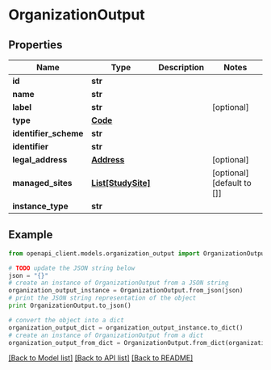 # OrganizationOutput


## Properties
Name | Type | Description | Notes
------------ | ------------- | ------------- | -------------
**id** | **str** |  | 
**name** | **str** |  | 
**label** | **str** |  | [optional] 
**type** | [**Code**](Code.md) |  | 
**identifier_scheme** | **str** |  | 
**identifier** | **str** |  | 
**legal_address** | [**Address**](Address.md) |  | [optional] 
**managed_sites** | [**List[StudySite]**](StudySite.md) |  | [optional] [default to []]
**instance_type** | **str** |  | 

## Example

```python
from openapi_client.models.organization_output import OrganizationOutput

# TODO update the JSON string below
json = "{}"
# create an instance of OrganizationOutput from a JSON string
organization_output_instance = OrganizationOutput.from_json(json)
# print the JSON string representation of the object
print OrganizationOutput.to_json()

# convert the object into a dict
organization_output_dict = organization_output_instance.to_dict()
# create an instance of OrganizationOutput from a dict
organization_output_from_dict = OrganizationOutput.from_dict(organization_output_dict)
```
[[Back to Model list]](../README.md#documentation-for-models) [[Back to API list]](../README.md#documentation-for-api-endpoints) [[Back to README]](../README.md)


